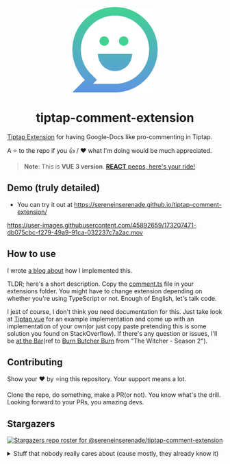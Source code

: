 <p align="center">
  <img src="src/assets/logo-comment.svg" width="200"/>
</p>

<h1 align="center"> tiptap-comment-extension </h1>

[Tiptap Extension](https://tiptap.dev/guide/custom-extensions) for having Google-Docs like pro-commenting in Tiptap.

A ⭐️ to the repo if you 👍 / ❤️  what I'm doing would be much appreciated.

> **Note**: This is __VUE 3 version__. [**REACT** peeps, here's your ride!](https://github.com/sereneinserenade/tiptap-comment-extension-react)

## Demo (truly detailed)

- You can try it out at https://sereneinserenade.github.io/tiptap-comment-extension/

https://user-images.githubusercontent.com/45892659/173207471-db075cbc-f279-49a9-91ca-032237c7a2ac.mov

## How to use

I wrote [a blog about](https://dev.to/sereneinserenade/how-i-implemented-google-docs-like-commenting-in-tiptap-k2k) how I implemented this.

TLDR; here's a short description. Copy the [comment.ts](src/components/extension/comment.ts) file in your extensions folder. You might have to change extension depending on whether you're using TypeScript or not. Enough of English, let's talk code.

I jest of course, I don't think you need documentation for this. Just take look at [Tiptap.vue](src/components/Tiptap.vue) for an example implementation and come up with an implementation of your own(or just copy paste pretending this is some solution you found on StackOverflow). If there's any question or issues, I'll be [at the Bar](https://github.com/sereneinserenade/tiptap-comment-extension/issues)(ref to [Burn Butcher Burn](https://www.youtube.com/watch?v=qSxBVHqA-RU) from "The Witcher - Season 2").

## Contributing

Show your ❤️ by ⭐️ing this repository. Your support means a lot.

Clone the repo, do something, make a PR(or not). You know what's the drill. Looking forward to your PRs, you amazing devs.

## Stargazers
[![Stargazers repo roster for @sereneinserenade/tiptap-comment-extension](https://reporoster.com/stars/dark/sereneinserenade/tiptap-comment-extension)](https://github.com/sereneinserenade/tiptap-comment-extension/stargazers)

<details>
  <summary>Stuff that nobody really cares about (cause mostly, they already know it) </summary>

# Vue 3 + Typescript + Vite

This template should help get you started developing with Vue 3 and Typescript in Vite. The template uses Vue 3 `<script setup>` SFCs, check out the [script setup docs](https://v3.vuejs.org/api/sfc-script-setup.html#sfc-script-setup) to learn more.

## Recommended IDE Setup

- [VSCode](https://code.visualstudio.com/) + [Volar](https://marketplace.visualstudio.com/items?itemName=johnsoncodehk.volar)

## Type Support For `.vue` Imports in TS

Since TypeScript cannot handle type information for `.vue` imports, they are shimmed to be a generic Vue component type by default. In most cases this is fine if you don't really care about component prop types outside of templates. However, if you wish to get actual prop types in `.vue` imports (for example to get props validation when using manual `h(...)` calls), you can enable Volar's Take Over mode by following these steps:

1. Run `Extensions: Show Built-in Extensions` from VSCode's command palette, look for `TypeScript and JavaScript Language Features`, then right click and select `Disable (Workspace)`. By default, Take Over mode will enable itself if the default TypeScript extension is disabled.
2. Reload the VSCode window by running `Developer: Reload Window` from the command palette.

You can learn more about Take Over mode [here](https://github.com/johnsoncodehk/volar/discussions/471).
</details>
